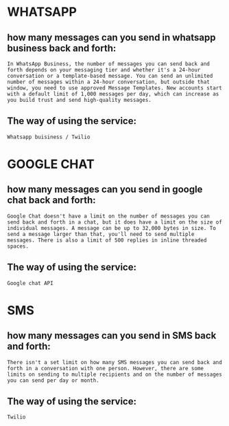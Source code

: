 # WHATSAPP

## how many messages can you send in whatsapp business back and forth:
    In WhatsApp Business, the number of messages you can send back and forth depends on your messaging tier and whether it's a 24-hour conversation or a template-based message. You can send an unlimited number of messages within a 24-hour conversation, but outside that window, you need to use approved Message Templates. New accounts start with a default limit of 1,000 messages per day, which can increase as you build trust and send high-quality messages.

## The way of using the service:
    Whatsapp buisiness / Twilio

# GOOGLE CHAT

## how many messages can you send in google chat back and forth:
    Google Chat doesn't have a limit on the number of messages you can send back and forth in a chat, but it does have a limit on the size of individual messages. A message can be up to 32,000 bytes in size. To send a message larger than that, you'll need to send multiple messages. There is also a limit of 500 replies in inline threaded spaces.

## The way of using the service:
    Google chat API

# SMS

## how many messages can you send in SMS back and forth:
    There isn't a set limit on how many SMS messages you can send back and forth in a conversation with one person. However, there are some limits on sending to multiple recipients and on the number of messages you can send per day or month.

## The way of using the service:
    Twilio
